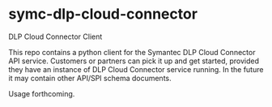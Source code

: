 # symc-dlp-cloud-connector
DLP Cloud Connector Client

This repo contains a python client for the Symantec DLP Cloud Connector API service. Customers or partners can pick it up
and get started, provided they have an instance of DLP Cloud Connector service running. In the future it may contain other
API/SPI schema documents.

Usage forthcoming.
